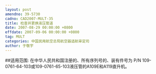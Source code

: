 ```yaml
---
layout: post
amendno: 39-5730
cadno: CAD2007-MULT-35
title: 检查并更换液压管道
date: 2007-08-29 00:00:00 +0800
effdate: 2007-09-06 00:00:00 +0800
tag: MULT
categories: 中国民用航空总局航空器适航审定司
author: 于敬宇
---
```


##适用范围:
在中华人民共和国注册的、所有序列号的、装有件号为 P/N 109-0761-64-103或109-0761-65-103液压管的A109E和A119直升机。

